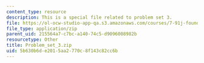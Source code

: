 ```yaml
---
content_type: resource
description: This is a special file related to problem set 3.
file: https://ol-ocw-studio-app-qa.s3.amazonaws.com/courses/7-91j-foundations-of-computational-and-systems-biology-spring-2014/5b630b6de2015aa2770c8f143c82cc6b_Problem_set_3.zip
file_type: application/zip
parent_uid: 215564a7-c7bc-a140-74c5-d9096008982b
resourcetype: Other
title: Problem_set_3.zip
uid: 5b630b6d-e201-5aa2-770c-8f143c82cc6b
---
```


